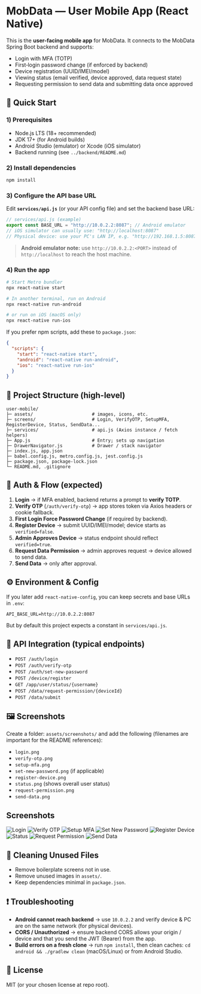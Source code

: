# MobData — User Mobile App (React Native)

This is the **user-facing mobile app** for MobData. It connects to the MobData Spring Boot backend and supports:
- Login with MFA (TOTP)
- First‑login password change (if enforced by backend)
- Device registration (UUID/IMEI/model)
- Viewing status (email verified, device approved, data request state)
- Requesting permission to send data and submitting data once approved

## 🚀 Quick Start

### 1) Prerequisites
- Node.js LTS (18+ recommended)
- JDK 17+ (for Android builds)
- Android Studio (emulator) or Xcode (iOS simulator)
- Backend running (see `../backend/README.md`)

### 2) Install dependencies
```bash
npm install
```

### 3) Configure the API base URL
Edit **`services/api.js`** (or your API config file) and set the backend base URL:

```js
// services/api.js (example)
export const BASE_URL = "http://10.0.2.2:8087"; // Android emulator
// iOS simulator can usually use: "http://localhost:8087"
// Physical device: use your PC's LAN IP, e.g. "http://192.168.1.5:8087"
```

> **Android emulator note:** use `http://10.0.2.2:<PORT>` instead of `http://localhost` to reach the host machine.

### 4) Run the app
```bash
# Start Metro bundler
npx react-native start

# In another terminal, run on Android
npx react-native run-android

# or run on iOS (macOS only)
npx react-native run-ios
```

If you prefer npm scripts, add these to `package.json`:
```json
{
  "scripts": {
    "start": "react-native start",
    "android": "react-native run-android",
    "ios": "react-native run-ios"
  }
}
```

## 📁 Project Structure (high-level)
```
user-mobile/
├─ assets/                      # images, icons, etc.
├─ screens/                     # Login, VerifyOTP, SetupMFA, RegisterDevice, Status, SendData...
├─ services/                    # api.js (Axios instance / fetch helpers)
├─ App.js                       # Entry; sets up navigation
├─ DrawerNavigator.js           # Drawer / stack navigator
├─ index.js, app.json
├─ babel.config.js, metro.config.js, jest.config.js
├─ package.json, package-lock.json
└─ README.md, .gitignore
```

## 🔐 Auth & Flow (expected)
1. **Login** → if MFA enabled, backend returns a prompt to **verify TOTP**.
2. **Verify OTP** (`/auth/verify-otp`) → app stores token via Axios headers or cookie fallback.
3. **First Login Force Password Change** (if required by backend).
4. **Register Device** → submit UUID/IMEI/model; device starts as `verified=false`.
5. **Admin Approves Device** → status endpoint should reflect `verified=true`.
6. **Request Data Permission** → admin approves request → device allowed to send data.
7. **Send Data** → only after approval.

## ⚙️ Environment & Config
If you later add `react-native-config`, you can keep secrets and base URLs in `.env`:
```
API_BASE_URL=http://10.0.2.2:8087
```
But by default this project expects a constant in `services/api.js`.

## 🧪 API Integration (typical endpoints)
- `POST /auth/login`
- `POST /auth/verify-otp`
- `POST /auth/set-new-password`
- `POST /device/register`
- `GET /app/user/status/{username}`
- `POST /data/request-permission/{deviceId}`
- `POST /data/submit`

## 🖼️ Screenshots

Create a folder: `assets/screenshots/` and add the following (filenames are important for the README references):
- `login.png`
- `verify-otp.png`
- `setup-mfa.png`
- `set-new-password.png` (if applicable)
- `register-device.png`
- `status.png` (shows overall user status)
- `request-permission.png`
- `send-data.png`

## Screenshots

![Login](assets/screenshots/login.png)
![Verify OTP](assets/screenshots/verify-otp.png)
![Setup MFA](assets/screenshots/setup-mfa.png)
![Set New Password](assets/screenshots/set-new-password.png)
![Register Device](assets/screenshots/register-device.png)
![Status](assets/screenshots/status.png)
![Request Permission](assets/screenshots/request-permission.png)
![Send Data](assets/screenshots/send-data.png)


## 🧹 Cleaning Unused Files
- Remove boilerplate screens not in use.
- Remove unused images in `assets/`.
- Keep dependencies minimal in `package.json`.

## ❗ Troubleshooting
- **Android cannot reach backend** → use `10.0.2.2` and verify device & PC are on the same network (for physical devices).
- **CORS / Unauthorized** → ensure backend CORS allows your origin / device and that you send the JWT (Bearer) from the app.
- **Build errors on a fresh clone** → run `npm install`, then clean caches: `cd android && ./gradlew clean` (macOS/Linux) or from Android Studio.

## 📝 License
MIT (or your chosen license at repo root).
